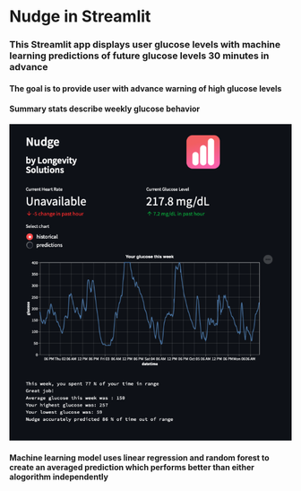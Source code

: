 # Nudge in Streamlit

### This Streamlit app displays user glucose levels with machine learning predictions of future glucose levels 30 minutes in advance
#### The goal is to provide user with advance warning of high glucose levels

#### Summary stats describe weekly glucose behavior

![](data/Screen_Shot_1.png)

#### Machine learning model uses linear regression and random forest to create an averaged prediction which performs better than either alogorithm independently 